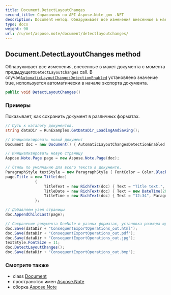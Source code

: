 ```yaml
---
title: Document.DetectLayoutChanges
second_title: Справочник по API Aspose.Note для .NET
description: Document метод. Обнаруживает все изменения внесенные в макет документа с момента предыдущегоDetectLayoutChanges call. В случаеAutomaticLayoutChangesDetectionEnabled установлено значение true используется автоматически в начале экспорта документа.
type: docs
weight: 90
url: /ru/net/aspose.note/document/detectlayoutchanges/
---
```

## Document.DetectLayoutChanges method

Обнаруживает все изменения, внесенные в макет документа с момента предыдущего`DetectLayoutChanges` call. В случае[`AutomaticLayoutChangesDetectionEnabled`](../automaticlayoutchangesdetectionenabled/) установлено значение true, используется автоматически в начале экспорта документа.

```csharp
public void DetectLayoutChanges()
```

### Примеры

Показывает, как сохранить документ в различных форматах.

```csharp
// Путь к каталогу документов.
string dataDir = RunExamples.GetDataDir_LoadingAndSaving();

// Инициализировать новый документ
Document doc = new Document() { AutomaticLayoutChangesDetectionEnabled = false };

// Инициализировать новую страницу
Aspose.Note.Page page = new Aspose.Note.Page(doc);

// Стиль по умолчанию для всего текста в документе.
ParagraphStyle textStyle = new ParagraphStyle { FontColor = Color.Black, FontName = "Arial", FontSize = 10 };
page.Title = new Title(doc)
             {
                 TitleText = new RichText(doc) { Text = "Title text.", ParagraphStyle = textStyle },
                 TitleDate = new RichText(doc) { Text = new DateTime(2011, 11, 11).ToString("D", CultureInfo.InvariantCulture), ParagraphStyle = textStyle },
                 TitleTime = new RichText(doc) { Text = "12:34", ParagraphStyle = textStyle }
             };

// Добавляем узел страницы
doc.AppendChildLast(page);

// Сохранение документа OneNote в разных форматах, установка размера шрифта текста и обнаружение изменений макета вручную.
doc.Save(dataDir + "ConsequentExportOperations_out.html");            
doc.Save(dataDir + "ConsequentExportOperations_out.pdf");            
doc.Save(dataDir + "ConsequentExportOperations_out.jpg");            
textStyle.FontSize = 11;           
doc.DetectLayoutChanges();            
doc.Save(dataDir + "ConsequentExportOperations_out.bmp");
```

### Смотрите также

* class [Document](../)
* пространство имен [Aspose.Note](../../document/)
* сборка [Aspose.Note](../../../)


